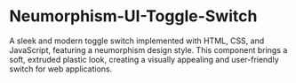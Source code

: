 # Neumorphism-UI-Toggle-Switch
A sleek and modern toggle switch implemented with HTML, CSS, and JavaScript, featuring a neumorphism design style. This component brings a soft, extruded plastic look, creating a visually appealing and user-friendly switch for web applications.
